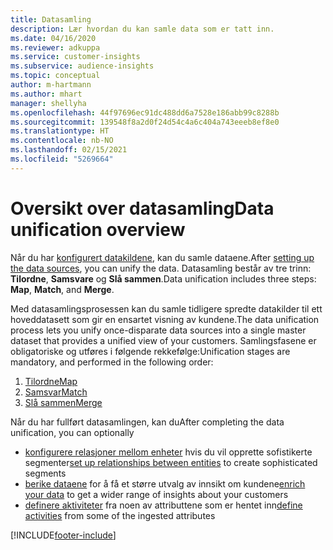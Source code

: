 ```yaml
---
title: Datasamling
description: Lær hvordan du kan samle data som er tatt inn.
ms.date: 04/16/2020
ms.reviewer: adkuppa
ms.service: customer-insights
ms.subservice: audience-insights
ms.topic: conceptual
author: m-hartmann
ms.author: mhart
manager: shellyha
ms.openlocfilehash: 44f97696ec91dc488dd6a7528e186abb99c8288b
ms.sourcegitcommit: 139548f8a2d0f24d54c4a6c404a743eeeb8ef8e0
ms.translationtype: HT
ms.contentlocale: nb-NO
ms.lasthandoff: 02/15/2021
ms.locfileid: "5269664"
---
```

# <a name="data-unification-overview"></a><span data-ttu-id="6b9a7-103">Oversikt over datasamling</span><span class="sxs-lookup"><span data-stu-id="6b9a7-103">Data unification overview</span></span>

<span data-ttu-id="6b9a7-104">Når du har [konfigurert datakildene](data-sources.md), kan du samle dataene.</span><span class="sxs-lookup"><span data-stu-id="6b9a7-104">After [setting up the data sources](data-sources.md), you can unify the data.</span></span> <span data-ttu-id="6b9a7-105">Datasamling består av tre trinn: **Tilordne**, **Samsvare** og **Slå sammen**.</span><span class="sxs-lookup"><span data-stu-id="6b9a7-105">Data unification includes three steps: **Map**, **Match**, and **Merge**.</span></span>

<span data-ttu-id="6b9a7-106">Med datasamlingsprosessen kan du samle tidligere spredte datakilder til ett hoveddatasett som gir en ensartet visning av kundene.</span><span class="sxs-lookup"><span data-stu-id="6b9a7-106">The data unification process lets you unify once-disparate data sources into a single master dataset that provides a unified view of your customers.</span></span> <span data-ttu-id="6b9a7-107">Samlingsfasene er obligatoriske og utføres i følgende rekkefølge:</span><span class="sxs-lookup"><span data-stu-id="6b9a7-107">Unification stages are mandatory, and performed in the following order:</span></span>

1. [<span data-ttu-id="6b9a7-108">Tilordne</span><span class="sxs-lookup"><span data-stu-id="6b9a7-108">Map</span></span>](map-entities.md)
2. [<span data-ttu-id="6b9a7-109">Samsvar</span><span class="sxs-lookup"><span data-stu-id="6b9a7-109">Match</span></span>](match-entities.md)
3. [<span data-ttu-id="6b9a7-110">Slå sammen</span><span class="sxs-lookup"><span data-stu-id="6b9a7-110">Merge</span></span>](merge-entities.md)

<span data-ttu-id="6b9a7-111">Når du har fullført datasamlingen, kan du</span><span class="sxs-lookup"><span data-stu-id="6b9a7-111">After completing the data unification, you can optionally</span></span>

- <span data-ttu-id="6b9a7-112">[konfigurere relasjoner mellom enheter](relationships.md) hvis du vil opprette sofistikerte segmenter</span><span class="sxs-lookup"><span data-stu-id="6b9a7-112">[set up relationships between entities](relationships.md) to create sophisticated segments</span></span>
- <span data-ttu-id="6b9a7-113">[berike dataene](enrichment-hub.md) for å få et større utvalg av innsikt om kundene</span><span class="sxs-lookup"><span data-stu-id="6b9a7-113">[enrich your data](enrichment-hub.md) to get a wider range of insights about your customers</span></span>
- <span data-ttu-id="6b9a7-114">[definere aktiviteter](activities.md) fra noen av attributtene som er hentet inn</span><span class="sxs-lookup"><span data-stu-id="6b9a7-114">[define activities](activities.md) from some of the ingested attributes</span></span>


[!INCLUDE[footer-include](../includes/footer-banner.md)]
